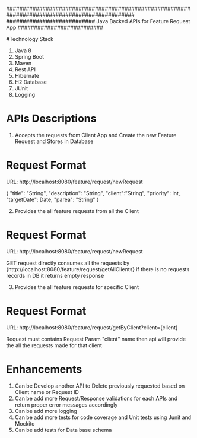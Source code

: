###############################################################################################
########################### Java Backed APIs for Feature Request App ##########################

#Technology Stack
1. Java 8
2. Spring Boot
3. Maven
4. Rest API
5. Hibernate
6. H2 Database
7. JUnit
8. Logging

# APIs  Descriptions

1. Accepts the requests from Client App and Create the new Feature Request and Stores in Database 

# Request Format

URL: http://localhost:8080/feature/request/newRequest

{
    "title": "String",
    "description": "String",
    "client":"String",
    "priority": Int,
    "targetDate": Date,
    "parea": "String"
}


2. Provides the all feature requests from all the Client

# Request Format 

URL: http://localhost:8080/feature/request/newRequest

GET request directly consumes all the requests by {http://localhost:8080/feature/request/getAllClients} if there is no requests records in DB it returns empty response


3. Provides the all feature requests for specific Client

# Request Format 

URL: http://localhost:8080/feature/request/getByClient?client={client}

Request must contains Request Param "client" name then api will provide the all the requests made for that client


# Enhancements

1. Can be Develop another API to Delete previously requested based on Client name or Request ID
2. Can be add more Request/Response validations for each APIs and return proper error messages accordingly
3. Can be add more logging
4. Can be add more tests for code coverage and Unit tests using Junit and Mockito
5. Can be add tests for Data base schema




